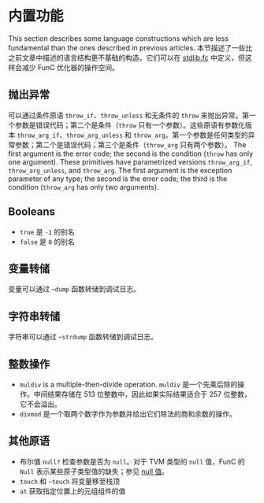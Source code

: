 # 内置功能

This section describes some language constructions which are less fundamental than the ones described in previous articles. 本节描述了一些比之前文章中描述的语言结构更不基础的构造。它们可以在 [stdlib.fc](/develop/func/stdlib) 中定义，但这样会减少 FunC 优化器的操作空间。

## 抛出异常

可以通过条件原语 `throw_if`、`throw_unless` 和无条件的 `throw` 来抛出异常。第一个参数是错误代码；第二个是条件（`throw` 只有一个参数）。这些原语有参数化版本 `throw_arg_if`、`throw_arg_unless` 和 `throw_arg`。第一个参数是任何类型的异常参数；第二个是错误代码；第三个是条件（`throw_arg` 只有两个参数）。 The first argument is the error code; the second is the condition (`throw` has only one argument). These primitives have parametrized versions `throw_arg_if`, `throw_arg_unless`, and `throw_arg`. The first argument is the exception parameter of any type; the second is the error code; the third is the condition (`throw_arg` has only two arguments).

## Booleans

- `true` 是 `-1` 的别名
- `false` 是 `0` 的别名

## 变量转储

变量可以通过 `~dump` 函数转储到调试日志。

## 字符串转储

字符串可以通过 `~strdump` 函数转储到调试日志。

## 整数操作

- `muldiv` is a multiple-then-divide operation. `muldiv` 是一个先乘后除的操作。中间结果存储在 513 位整数中，因此如果实际结果适合于 257 位整数，它不会溢出。
- `divmod` 是一个取两个数字作为参数并给出它们除法的商和余数的操作。

## 其他原语

- 布尔值 `null?` 检查参数是否为 `null`。对于 TVM 类型的 `null` 值，FunC 的 `Null` 表示某些原子类型值的缺失；参见 [null 值](/develop/func/types#null-values)。
- `touch` 和 `~touch` 将变量移至栈顶
- `at` 获取指定位置上的元组组件的值
